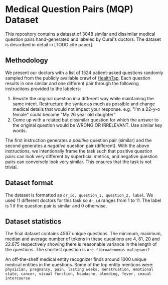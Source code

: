 # Medical Question Pairs (MQP) Dataset

This repository contains a dataset of 3048 similar and dissimilar medical question pairs hand-generated and labeled by Curai's doctors. The dataset is described in detail in [TODO cite paper].

## Methodology
We present our doctors with a list of 1524 patient-asked questions randomly sampled from the publicly available crawl of [HealthTap](https://github.com/durakkerem/Medical-Question-Answer-Datasets). Each question results in one similar and one different pair through the following instructions provided to the labelers:

1. Rewrite the original question in a different way while maintaining the same intent. Restructure the syntax as much as possible and change medical details that would not impact your response.
 e.g. "I'm a 22-y-o female" could become "My 26 year old daughter"
2. Come up with a related but dissimilar question for which the answer to the original question would be WRONG OR IRRELEVANT. Use similar key words.

The first instruction generates a _positive_ question pair (similar) and the second generates a _negative_ question pair (different). With the above instructions, we intentionally frame the task such that positive question pairs can look very different by superficial metrics, and negative question pairs can conversely look very similar. This ensures that the task is not trivial.

## Dataset format
The dataset is formatted as `dr_id, question_1, question_2, label`. We used 11 different doctors for this task so `dr_id` ranges from 1 to 11. The label is 1 if the question pair is similar and 0 otherwise.

## Dataset statistics
The final dataset contains 4567 unique questions. The minimum, maximum, median and average number of tokens in these questions are 4, 81, 20 and 22.675 respectively showing there is reasonable variance in the length of the questions. The shortest question is `Are fibroadenomas malignant?`

An off-the-shelf medical entity recognizer finds around 1000 unique medical entities in the questions. Some of the top entity mentions were: `physician, pregnancy, pain, lasting weeks, menstruation, emotional state, cancer, visual function, headache, bleeding, fever, sexual intercourse`
